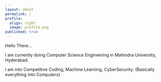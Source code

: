 ```yaml
---
layout: about
permalink: /
profile:
  align: right
  image: profile.png
published: true
---
```


Hello There...

I am currently doing Computer Science Engineering in Mahindra University, Hyderabad.

I am into Competitive Coding, Machine Learning, CyberSecurity. (Basically everything into Computers)

